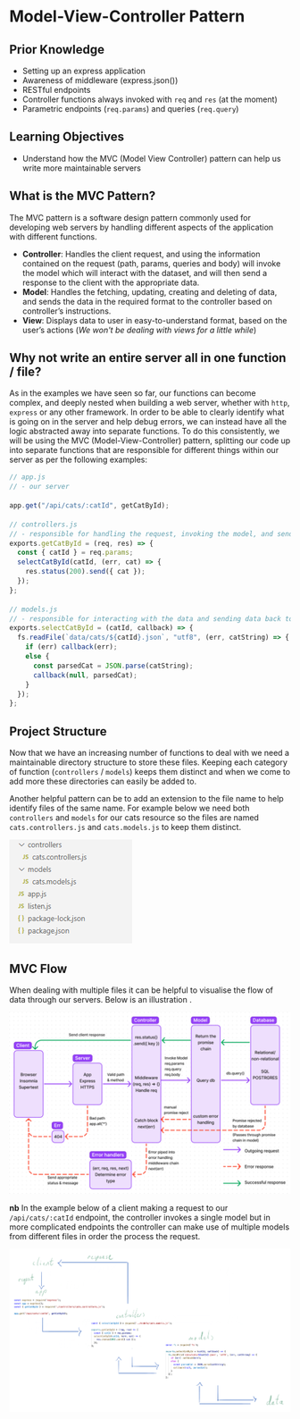 # Model-View-Controller Pattern

## Prior Knowledge

- Setting up an express application
- Awareness of middleware (express.json())
- RESTful endpoints
- Controller functions always invoked with `req` and `res` (at the moment)
- Parametric endpoints (`req.params`) and queries (`req.query`)

## Learning Objectives

- Understand how the MVC (Model View Controller) pattern can help us write more maintainable servers

## What is the MVC Pattern?

The MVC pattern is a software design pattern commonly used for developing web servers by handling different aspects of the application with different functions.

- **Controller**: Handles the client request, and using the information contained on the request (path, params, queries and body) will invoke the model which will interact with the dataset, and will then send a response to the client with the appropriate data.
- **Model**: Handles the fetching, updating, creating and deleting of data, and sends the data in the required format to the controller based on controller’s instructions.
- **View**: Displays data to user in easy-to-understand format, based on the user’s actions (_We won't be dealing with views for a little while_)

## Why not write an entire server all in one function / file?

As in the examples we have seen so far, our functions can become complex, and deeply nested when building a web server, whether with `http`, `express` or any other framework. In order to be able to clearly identify what is going on in the server and help debug errors, we can instead have all the logic abstracted away into separate functions. To do this consistently, we will be using the MVC (Model-View-Controller) pattern, splitting our code up into separate functions that are responsible for different things within our server as per the following examples:

```js
// app.js
// - our server

app.get("/api/cats/:catId", getCatById);

// controllers.js
// - responsible for handling the request, invoking the model, and sending the response
exports.getCatById = (req, res) => {
  const { catId } = req.params;
  selectCatById(catId, (err, cat) => {
    res.status(200).send({ cat });
  });
};

// models.js
// - responsible for interacting with the data and sending data back to the controller (in this case using the callback parameter)
exports.selectCatById = (catId, callback) => {
  fs.readFile(`data/cats/${catId}.json`, "utf8", (err, catString) => {
    if (err) callback(err);
    else {
      const parsedCat = JSON.parse(catString);
      callback(null, parsedCat);
    }
  });
};
```

## Project Structure

Now that we have an increasing number of functions to deal with we need a maintainable directory structure to store these files. Keeping each category of function (`controllers` / `models`) keeps them distinct and when we come to add more these directories can easily be added to.

Another helpful pattern can be to add an extension to the file name to help identify files of the same name. For example below we need both `controllers` and `models` for our cats resource so the files are named `cats.controllers.js` and `cats.models.js` to keep them distinct.

![File Structure](./mvc-files.png)

## MVC Flow

When dealing with multiple files it can be helpful to visualise the flow of data through our servers. Below is an illustration .

![MVC Flow Diagram](./mvc_flow_diagram.png)

**nb** In the example below of a client making a request to our `/api/cats/:catId` endpoint, the controller invokes a single model but in more complicated endpoints the controller can make use of multiple models from different files in order the process the request.

![MVC Flow](./mvc_flow.png)
